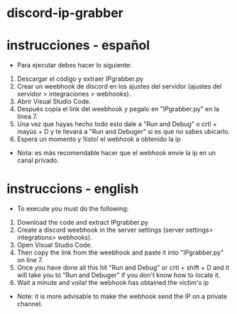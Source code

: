 # discord-ip-grabber

# instrucciones - español
- Para ejecutar debes hacer lo siguiente:

1. Descargar el código y extraer IPgrabber.py
2. Crear un weebhook de discord en los ajustes del servidor (ajustes del servidor > integraciones > webhooks).
3. Abrir Visual Studio Code.
4. Después copía el link del weebhook y pegalo en "IPgrabber.py" en la línea 7.
5. Una vez que hayas hecho todo esto dale a "Run and Debug" o crtl + mayús + D y te llevará a "Run and Debuger" si es que no sabes ubicarlo.
6. Espera un momento y !listo! el webhook a obtenido la ip 

- Nota: es más recomendable hacer que el webhook envie la ip en un canal privado.

# instruccions - english
- To execute you must do the following:

1. Download the code and extract IPgrabber.py
2. Create a discord weebhook in the server settings (server settings> integrations> webhooks).
3. Open Visual Studio Code.
4. Then copy the link from the weebhook and paste it into "IPgrabber.py" on line 7.
5. Once you have done all this hit "Run and Debug" or crtl + shift + D and it will take you to "Run and Debuger" if you don't know how to locate it.
6. Wait a minute and voila! the webhook has obtained the victim's ip

- Note: it is more advisable to make the webhook send the IP on a private channel.
